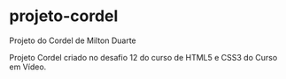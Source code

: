 # projeto-cordel
 Projeto do Cordel de Milton Duarte

Projeto Cordel criado no desafio 12 do curso de HTML5 e CSS3 do Curso em Vídeo.